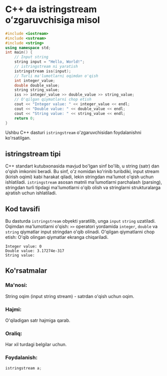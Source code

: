 # C++ da istringstream oʻzgaruvchisiga misol
```cpp
#include <iostream>
#include <sstream>
#include <string>
using namespace std;
int main() {
    // Input string
    string input = "Hello, World!";
    // istringstream ni yaratish
    istringstream iss(input);
    // Turli ma'lumotlarni oqimdan o'qish
    int integer_value;
    double double_value;
    string string_value;
    iss >> integer_value >> double_value >> string_value;
    // O'qilgan qiymatlarni chop etish
    cout << "Integer value: " << integer_value << endl;
    cout << "Double value: " << double_value << endl;
    cout << "String value: " << string_value << endl;
    return 0;
}
```
Ushbu C++ dasturi `istringstream` o'zgaruvchisidan foydalanishni ko'rsatilgan.
## istringstream tipi
C++ standart kutubxonasida mavjud bo'lgan sinf bo'lib, u string (satr) dan o'qish imkonini beradi. 
Bu sinf, o'z nomidan ko'rinib turibdiki, input stream (kirish oqimi) kabi harakat qiladi, lekin stringdan ma'lumot o'qish uchun ishlatiladi. `istringstream` asosan matnli ma'lumotlarni parchalash
(parsing), stringdan turli tipdagi ma'lumotlarni o'qib olish va stringlarni strukturalarga ajratish uchun ishlatiladi.
## Kod tavsifi
Bu dasturda `istringstream` obyekti yaratilib, unga `input` `string` uzatiladi.
Oqimdan ma'lumotlarni o'qish: `>>` operatori yordamida `integer`, `double` va `string` qiymatlar input stringdan o'qib olinadi.
O'qilgan qiymatlarni chop etish: O'qib olingan qiymatlar ekranga chiqariladi.
```console
Integer value: 0
Double value: 3.17274e-317
String value:
```
## Ko'rsatmalar
### Ma'nosi:
String oqim (input string stream) - satrdan o'qish uchun oqim.
### Hajmi:
O'qiladigan satr hajmiga qarab.
### Oraliq:
Har xil turdagi belgilar uchun.
### Foydalanish:
```cpp
istringstream a;
```
